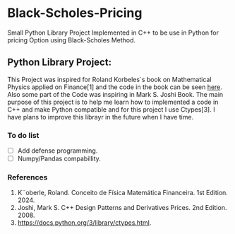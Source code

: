 # Black-Scholes-Pricing
Small Python Library Project Implemented in C++ to be use in Python for pricing Option using Black-Scholes Method.

## Python Library Project:
This Project was inspired for Roland Korbeles`s book on Mathematical Physics applied on Finance[1] and the code in the book can be seen [here](base-code/basecode.m). Also some part of the Code was inspiring in Mark S. Joshi Book. 
The main purpose of this project is to help me learn how to implemented a code in C++ and make Python compatible and for this project I use Ctypes[3].
 I have plans to improve this librayr in the future when I have time.

### To do list
- [ ] Add defense programming.
- [ ] Numpy/Pandas compabillity.

### References

1. K¨oberle, Roland. Conceito de Física Matemática Financeira. 1st Edition. 2024.
2. Joshi, Mark S. C++ Design Patterns and Derivatives Prices. 2nd Edition. 2008.
3. https://docs.python.org/3/library/ctypes.html.